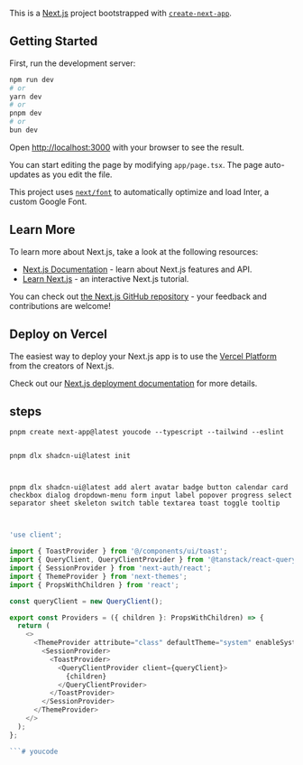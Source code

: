 This is a [Next.js](https://nextjs.org/) project bootstrapped with [`create-next-app`](https://github.com/vercel/next.js/tree/canary/packages/create-next-app).

## Getting Started

First, run the development server:

```bash
npm run dev
# or
yarn dev
# or
pnpm dev
# or
bun dev
```

Open [http://localhost:3000](http://localhost:3000) with your browser to see the result.

You can start editing the page by modifying `app/page.tsx`. The page auto-updates as you edit the file.

This project uses [`next/font`](https://nextjs.org/docs/basic-features/font-optimization) to automatically optimize and load Inter, a custom Google Font.

## Learn More

To learn more about Next.js, take a look at the following resources:

- [Next.js Documentation](https://nextjs.org/docs) - learn about Next.js features and API.
- [Learn Next.js](https://nextjs.org/learn) - an interactive Next.js tutorial.

You can check out [the Next.js GitHub repository](https://github.com/vercel/next.js/) - your feedback and contributions are welcome!

## Deploy on Vercel

The easiest way to deploy your Next.js app is to use the [Vercel Platform](https://vercel.com/new?utm_medium=default-template&filter=next.js&utm_source=create-next-app&utm_campaign=create-next-app-readme) from the creators of Next.js.

Check out our [Next.js deployment documentation](https://nextjs.org/docs/deployment) for more details.

## steps
```shell
pnpm create next-app@latest youcode --typescript --tailwind --eslint


```

```shell
pnpm dlx shadcn-ui@latest init



```

```shell
pnpm dlx shadcn-ui@latest add alert avatar badge button calendar card checkbox dialog dropdown-menu form input label popover progress select separator sheet skeleton switch table textarea toast toggle tooltip


```


```ts

'use client';

import { ToastProvider } from '@/components/ui/toast';
import { QueryClient, QueryClientProvider } from '@tanstack/react-query';
import { SessionProvider } from 'next-auth/react';
import { ThemeProvider } from 'next-themes';
import { PropsWithChildren } from 'react';

const queryClient = new QueryClient();

export const Providers = ({ children }: PropsWithChildren) => {
  return (
    <>
      <ThemeProvider attribute="class" defaultTheme="system" enableSystem>
        <SessionProvider>
          <ToastProvider>
            <QueryClientProvider client={queryClient}>
              {children}
            </QueryClientProvider>
          </ToastProvider>
        </SessionProvider>
      </ThemeProvider>
    </>
  );
};

```#   y o u c o d e  
 